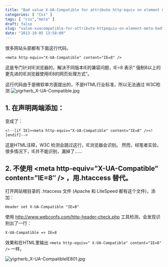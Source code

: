 ```yaml
---
title: "Bad value X-UA-Compatible for attribute http-equiv on element meta"
categories: [ "Css" ]
tags: [ "css","meta" ]
draft: false
slug: "value-xuacompatible-for-attribute-httpequiv-on-element-meta-bad"
date: "2013-10-05 13:58:00"
---
```


很多网站头部都有下面这行代码，

    <meta http-equiv="X-UA-Compatible" content="IE=8" />

这是专门针对IE浏览器的，解决不同版本IE的兼容问题，IE=8 表示“ 强制8以上的更先进的IE浏览器使用IE8的网页处理方式”。

这行代码由于是微软单方面提出的，不是HTML行业标准，所以无法通过 W3C检测
![yigrherb_X-UA-Compatible.jpg][1]
## 1.  在声明两端添加：  <!--[if IE]>     <![endif]--> 
变成了：

    <!--[if IE]><meta http-equiv="X-UA-Compatible" content="IE=8" /><![endif]-->


<!--more-->


这是HTML注释，W3C 检测会跳过这行，IE浏览器会识别。
然而，经笔者实验，很多情况下，IE并不能识别，漏掉了……

## 2. 不使用 <meta http-equiv=”X-UA-Compatible” content=”IE=8″ /> ，用.htaccess 替代。

打开网站根目录的 .htaccess 文件 (Apache 和 LiteSpeed  都有这个文件)，添加：

    Header set X-UA-Compatible "IE=8"

使用 http://www.webconfs.com/http-header-check.php  工具检测，会发现识别出了一行：

    X-UA-Compatible => IE=8

效果和在HTML里输出 `<meta http-equiv=" X-UA-Compatible" content="IE=8" />` 一样。 



![yigrherb_X-UA-CompatibleIE801.jpg][2]


  [1]: https://imgs.gnux.cn/usr/uploads/2016/01/1752584462.jpg
  [2]: https://imgs.gnux.cn/usr/uploads/2016/01/3096533521.jpg